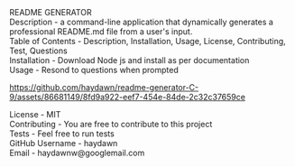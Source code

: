 <div>README GENERATOR
</div> 
    <div>Description - a command-line application that dynamically generates a professional README.md file from a user's input.
</div> 
    <div>Table of Contents - Description, Installation, Usage, License, Contributing, Test, Questions
</div> 
    <div>Installation - Download Node js and install as per documentation
</div>  
    <div>Usage - Resond to questions when prompted





https://github.com/haydawn/readme-generator-C-9/assets/86681149/8fd9a922-eef7-454e-84de-2c32c37659ce


</div> 
    <div>License - MIT
 </div> 
    <div>Contributing - You are free to contribute to this project
</div> 
    <div> Tests - Feel free to run tests
</div>  
    <div>GitHub Username - haydawn
</div>  
    <div>Email - haydawnw@googlemail.com
</div> 
